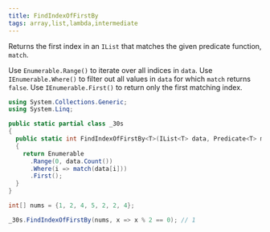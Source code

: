 ```yaml
---
title: FindIndexOfFirstBy
tags: array,list,lambda,intermediate
---
```


Returns the first index in an `IList` that matches the given predicate function, `match`.

Use `Enumerable.Range()` to iterate over all indices in `data`.
Use `IEnumerable.Where()` to filter out all values in `data` for which `match` returns `false`.
Use `IEnumerable.First()` to return only the first matching index.

```csharp
using System.Collections.Generic;
using System.Linq;

public static partial class _30s 
{
  public static int FindIndexOfFirstBy<T>(IList<T> data, Predicate<T> match)
  {
    return Enumerable
      .Range(0, data.Count())
      .Where(i => match(data[i]))
      .First();
  }
}
```

```csharp
int[] nums = {1, 2, 4, 5, 2, 2, 4};

_30s.FindIndexOfFirstBy(nums, x => x % 2 == 0); // 1
```

